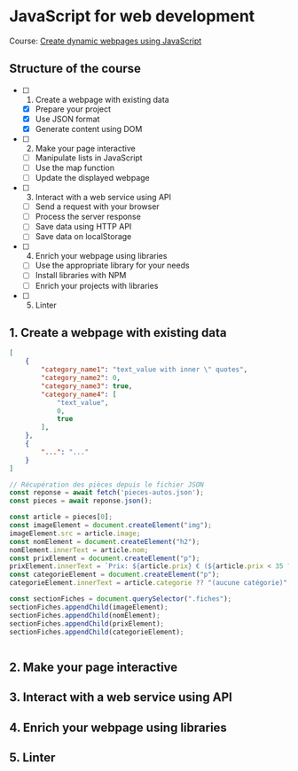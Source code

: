# JavaScript for web development

Course: [Create dynamic webpages using JavaScript](https://openclassrooms.com/fr/courses/7697016-creez-des-pages-web-dynamiques-avec-javascript)

## Structure of the course

- [ ] 1. Create a webpage with existing data
  - [x] Prepare your project
  - [x] Use JSON format
  - [x] Generate content using DOM
- [ ] 2. Make your page interactive
  - [ ] Manipulate lists in JavaScript
  - [ ] Use the map function
  - [ ] Update the displayed webpage
- [ ] 3. Interact with a web service using API
  - [ ] Send a request with your browser
  - [ ] Process the server response
  - [ ] Save data using HTTP API
  - [ ] Save data on localStorage
- [ ] 4. Enrich your webpage using libraries
  - [ ] Use the appropriate library for your needs
  - [ ] Install libraries with NPM
  - [ ] Enrich your projects with libraries
- [ ] 5. Linter

## 1. Create a webpage with existing data

```json
[
    {
        "category_name1": "text_value with inner \" quotes",
        "category_name2": 0,
        "category_name3": true,
        "category_name4": [
            "text_value",
            0,
            true
        ],
    },
    {
        "...": "..."
    }
]
```

```javascript
// Récupération des pièces depuis le fichier JSON
const reponse = await fetch('pieces-autos.json');
const pieces = await reponse.json();

const article = pieces[0];
const imageElement = document.createElement("img");
imageElement.src = article.image;
const nomElement = document.createElement("h2");
nomElement.innerText = article.nom;
const prixElement = document.createElement("p");
prixElement.innerText = `Prix: ${article.prix} € (${article.prix < 35 ? "€" : "€€€"})`; // template string to insert interpreted code inside string, + ternary operator
const categorieElement = document.createElement("p");
categorieElement.innerText = article.categorie ?? "(aucune catégorie)"; // nullish coalescing operator

const sectionFiches = document.querySelector(".fiches");
sectionFiches.appendChild(imageElement);
sectionFiches.appendChild(nomElement);
sectionFiches.appendChild(prixElement);
sectionFiches.appendChild(categorieElement);
```

```javascript
```

## 2. Make your page interactive

## 3. Interact with a web service using API

## 4. Enrich your webpage using libraries

## 5. Linter
